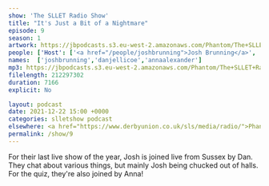 ```yaml
---
show: 'The SLLET Radio Show'
title: "It's Just a Bit of a Nightmare"
episode: 9
season: 1
artwork: https://jbpodcasts.s3.eu-west-2.amazonaws.com/Phantom/The+SLLET+Radio+Show/2021-09-27+-+SLLET+radio+square.png
people: ['Host': ['<a href="/people/joshbrunning">Josh Brunning</a>', '<a href="/people/danjellicoe">Dan Jellicoe</a>'], 'Guests': ['<a href="/people/annaalexander">Anna Alexander</a>']]
names:  ['joshbrunning','danjellicoe','annaalexander']
mp3: https://jbpodcasts.s3.eu-west-2.amazonaws.com/Phantom/The+SLLET+Radio+Show/2021-12-22+-+09.mp3
filelength: 212297302
duration: 7166
explicit: No

layout: podcast
date: 2021-12-22 15:00 +0000
categories: slletshow podcast
elsewhere: <a href="https://www.derbyunion.co.uk/sls/media/radio/">Phantom Media</a>
permalink: /show/9
---
```


For their last live show of the year, Josh is joined live from Sussex by Dan. They chat about various things, but mainly Josh being chucked out of halls. For the quiz, they're also joined by Anna!
